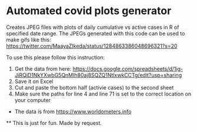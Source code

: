 # Automated covid plots generator
Creates JPEG files with plots of daily cumulative vs active cases in R of specified date range.
The JPEGs generated with this code can be used to make gifs like this: https://twitter.com/MaayaZIkeda/status/1284863386048696321?s=20

To use this please follow this instruction:
1. Get the data from here: https://docs.google.com/spreadsheets/d/1ig-JiRQjD1NkYXwbG5QnMIh80aj8SQZQ1NtlxwkCCTg/edit?usp=sharing
2. Save it on Excel
3. Cut and paste the bottom half (activie cases) to the second sheet
4. Make sure the paths for line 4 and line 71 is set to the correct location on your computer

* The data is from https://www.worldometers.info

** This is just for fun. Made by request.

